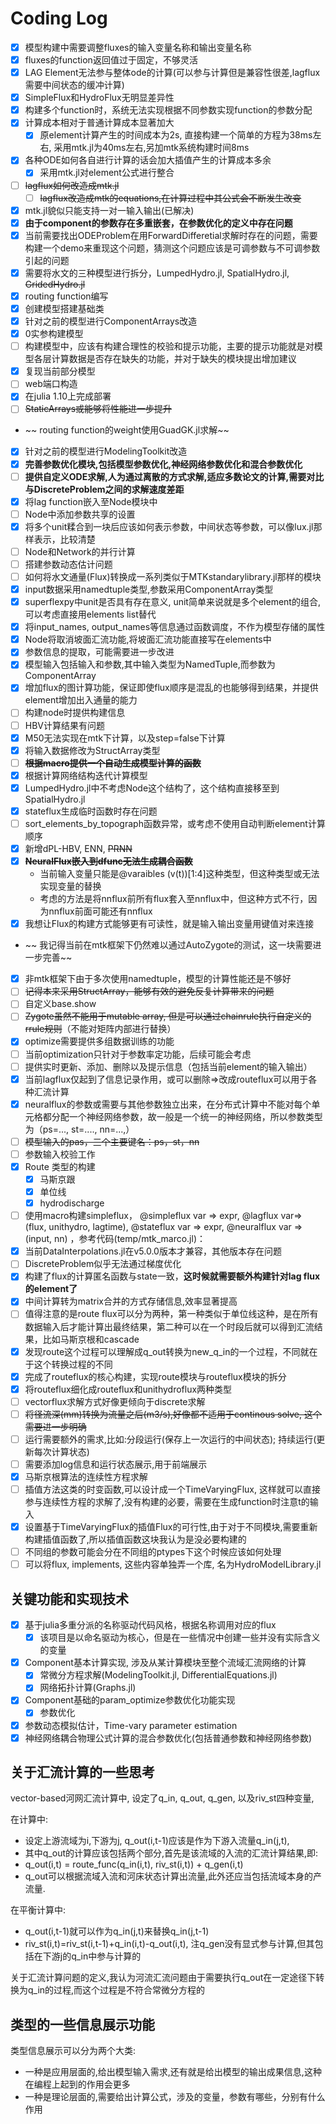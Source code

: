 # Coding Log

- [X] 模型构建中需要调整fluxes的输入变量名称和输出变量名称
- [X] fluxes的function返回值过于固定，不够灵活
- [X] LAG Element无法参与整体ode的计算(可以参与计算但是兼容性很差,lagflux需要中间状态的缓冲计算)
- [X] SimpleFlux和HydroFlux无明显差异性
- [X] 构建多个function时，系统无法实现根据不同参数实现function的参数分配
- [X] 计算成本相对于普通计算成本显著加大
  - [X] 原element计算产生的时间成本为2s, 直接构建一个简单的方程为38ms左右, 采用mtk.jl为40ms左右,另加mtk系统构建时间8ms
- [X] 各种ODE如何各自进行计算的话会加大插值产生的计算成本多余
  - [X] 采用mtk.jl对element公式进行整合
- [ ] ~~lagflux如何改造成mtk.jl~~
  - [ ] ~~lagflux改造成mtk的equations,在计算过程中其公式会不断发生改变~~
- [X] mtk.jl貌似只能支持一对一输入输出(已解决)
- [X] **由于component的参数存在多重嵌套，在参数优化的定义中存在问题**
- [X] 当前需要找出ODEProblem在用ForwardDifferetial求解时存在的问题，需要构建一个demo来重现这个问题，猜测这个问题应该是可调参数与不可调参数引起的问题
- [X] 需要将水文的三种模型进行拆分，LumpedHydro.jl, SpatialHydro.jl, ~~GridedHydro.jl~~
- [X] routing function编写
- [X] 创建模型搭建基础类
- [X] 针对之前的模型进行ComponentArrays改造
- [X] 0实参构建模型
- [ ] 构建模型中，应该有构建合理性的校验和提示功能，主要的提示功能就是对模型各层计算数据是否存在缺失的功能，并对于缺失的模块提出增加建议
- [X] 复现当前部分模型
- [ ] web端口构造
- [X] 在julia 1.10上完成部署
- [ ] ~~StaticArrays或能够将性能进一步提升~~

- ~~ routing function的weight使用GuadGK.jl求解~~

- [X] 针对之前的模型进行ModelingToolkit改造
- [X] **完善参数优化模块,包括模型参数优化,神经网络参数优化和混合参数优化**
- [ ] **提供自定义ODE求解,人为通过离散的方式求解,适应多数论文的计算,需要对比与DiscreteProblem之间的求解速度差距**
- [X] 将lag function嵌入至Node模块中
- [ ] Node中添加参数共享的设置
- [X] 将多个unit糅合到一块后应该如何表示参数，中间状态等参数，可以像lux.jl那样表示，比较清楚
- [ ] Node和Network的并行计算
- [ ] 搭建参数动态估计问题
- [ ] 如何将水文通量(Flux)转换成一系列类似于MTKstandarylibrary.jl那样的模块
- [X] input数据采用namedtuple类型,参数采用ComponentArray类型
- [X] superflexpy中unit是否具有存在意义, unit简单来说就是多个element的组合,可以考虑直接用elements list替代
- [X] 将input_names, output_names等信息通过函数调度，不作为模型存储的属性
- [X] Node将取消坡面汇流功能,将坡面汇流功能直接写在elements中
- [X] 参数信息的提取，可能需要进一步改进
- [X] 模型输入包括输入和参数,其中输入类型为NamedTuple,而参数为ComponentArray
- [X] 增加flux的图计算功能，保证即使flux顺序是混乱的也能够得到结果，并提供element增加出入通量的能力
- [ ] 构建node时提供构建信息
- [ ] HBV计算结果有问题
- [X] M50无法实现在mtk下计算，以及step=false下计算
- [X] 将输入数据修改为StructArray类型
- [ ] **~~根据macro提供一个自动生成模型计算的函数~~**
- [X] 根据计算网络结构迭代计算模型
- [X] LumpedHydro.jl中不考虑Node这个结构了，这个结构直接移至到SpatialHydro.jl
- [X] stateflux生成临时函数时存在问题
- [ ] sort_elements_by_topograph函数异常，或考虑不使用自动判断element计算顺序
- [X] 新增dPL-HBV, ENN, ~~PRNN~~
- [X] **~~NeuralFlux嵌入到dfunc无法生成耦合函数~~**
  - 当前输入变量只能是@varaibles (v(t))[1:4]这种类型，但这种类型或无法实现变量的替换
  - 考虑的方法是将nnflux前所有flux套入至nnflux中，但这种方式不行，因为nnflux前面可能还有nnflux
- [X] 我想让Flux的构建方式能够更有可读性，就是输入输出变量用键值对来连接

- ~~ 我记得当前在mtk框架下仍然难以通过AutoZygote的测试，这一块需要进一步完善~~

- [X] 非mtk框架下由于多次使用namedtuple，模型的计算性能还是不够好
- [ ] ~~记得本来采用StructArray，能够有效的避免反复计算带来的问题~~
- [ ] 自定义base.show
- [ ] ~~Zygote虽然不能用于mutable array, 但是可以通过chainrule执行自定义的rrule规则~~（不能对矩阵内部进行替换）
- [X] optimize需要提供多组数据训练的功能
- [ ] 当前optimization只针对于参数率定功能，后续可能会考虑
- [ ] 提供实时更新、添加、删除以及提示信息（包括当前element的输入输出）
- [X] 当前lagflux仅起到了信息记录作用，或可以删除=>改成routeflux可以用于各种汇流计算
- [X] neuralflux的参数或需要与其他参数独立出来，在分布式计算中不能对每个单元格都分配一个神经网络参数，故一般是一个统一的神经网络，所以参数类型为（ps=..., st=...., nn=...,）
- [ ] ~~模型输入的pas，三个主要键名：ps，st，nn~~
- [ ] 参数输入校验工作
- [X] Route 类型的构建
  - [X] 马斯京跟
  - [X] 单位线
  - [X] hydrodischarge
- [ ] 使用macro构建simpleflux， @simpleflux var => expr, @lagflux var=> (flux, unithydro, lagtime), @stateflux var => expr, @neuralflux var => (input, nn) ，参考代码(temp/mtk_marco.jl)：
- [X] 当前DataInterpolations.jl在v5.0.0版本才兼容，其他版本存在问题
- [ ] DiscreteProblem似乎无法通过梯度优化
- [X] 构建了flux的计算匿名函数与state一致，**这时候就需要额外构建针对lag flux的element了**
- [X] 中间计算转为matrix合并的方式存储信息,效率显著提高
- [ ] 值得注意的是route flux可以分为两种，第一种类似于单位线这种，是在所有数据输入后才能计算出最终结果，第二种可以在一个时段后就可以得到汇流结果，比如马斯京根和cascade
- [X] 发现route这个过程可以理解成q_out转换为new_q_in的一个过程，不同就在于这个转换过程的不同
- [X] 完成了routeflux的核心构建，实现route模块与routeflux模块的拆分
- [X] 将routeflux细化成routeflux和unithydroflux两种类型
- [ ] vectorflux求解方式好像更倾向于discrete求解
- [ ] ~~将径流深(mm)转换为流量之后(m3/s),好像都不适用于continous solve, 这个需要进一步明确~~
- [ ] 运行需要额外的需求,比如:分段运行(保存上一次运行的中间状态); 持续运行(更新每次计算状态)
- [ ] 需要添加log信息和运行状态展示,用于前端展示
- [X] 马斯京根算法的连续性方程求解
- [ ] 插值方法这类的时变函数,可以设计成一个TimeVaryingFlux, 这样就可以直接参与连续性方程的求解了,没有构建的必要，需要在生成function时注意t的输入
- [X] 设置基于TimeVaryingFlux的插值Flux的可行性,由于对于不同模块,需要重新构建插值函数了,所以插值函数这块我认为是没必要构建的
- [ ] 不同组的参数可能会分在不同组的ptypes下这个时候应该如何处理
- [ ] 可以将flux, implements, 这些内容单独弄一个库, 名为HydroModelLibrary.jl

## 关键功能和实现技术

* [X] 基于julia多重分派的名称驱动代码风格，根据名称调用对应的flux
  * [X] 该项目是以命名驱动为核心，但是在一些情况中创建一些并没有实际含义的变量
* [X] Component基本计算实现, 涉及从某计算模块至整个流域汇流网络的计算
  * [X] 常微分方程求解(ModelingToolkit.jl, DifferentialEquations.jl)
  * [X] 网络拓扑计算(Graphs.jl)
* [X] Component基础的param_optimize参数优化功能实现
  * [X] 参数优化
* [X] 参数动态模拟估计，Time-vary parameter estimation
* [X] 神经网络耦合物理公式计算的混合参数优化(包括普通参数和神经网络参数)

## 关于汇流计算的一些思考

vector-based河网汇流计算中, 设定了q_in, q_out, q_gen, 以及riv_st四种变量,

在计算中:

- 设定上游流域为i,下游为j, q_out(i,t-1)应该是作为下游入流量q_in(j,t),
- 其中q_out的计算应该包括两个部分,首先是该流域的入流的汇流计算结果,即:
- q_out(i,t) = route_func(q_in(i,t), riv_st(i,t)) + q_gen(i,t)
- q_out可以根据流域入流和河床状态计算出流量,此外还应当包括流域本身的产流量.

在平衡计算中:

- q_out(i,t-1)就可以作为q_in(j,t)来替换q_in(j,t-1)
- riv_st(i,t)=riv_st(i,t-1)+q_in(i,t)-q_out(i,t), 注q_gen没有显式参与计算,但其包括在下游j的q_in中参与计算的

关于汇流计算问题的定义,我认为河流汇流问题由于需要执行q_out在一定途径下转换为q_in的过程,而这个过程是不符合常微分方程的

## 类型的一些信息展示功能

类型信息展示可以分为两个大类:

- 一种是应用层面的,给出模型输入需求,还有就是给出模型的输出成果信息,这种在编程上起到的作用会更多
- 一种是理论层面的,需要给出计算公式，涉及的变量，参数有哪些，分别有什么作用
